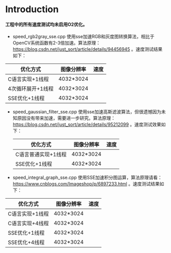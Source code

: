 # Introduction
#### 工程中的所有速度测试均未启用O2优化。

- speed_rgb2gray_sse.cpp 使用sse加速RGB和灰度图转换算法，相比于OpenCV系统函数有2-3倍加速。算法原理：https://blog.csdn.net/just_sort/article/details/94456945 。速度测试结果如下：

|优化方式|图像分辨率|速度|
|---------|----------|----|
|C语言实现+1线程|4032*3024||
|4次循环展开+1线程|4032*3024||
|SSE优化+1线程|4032*3024||

- speed_gaussian_filter_sse.cpp 使用sse加速高斯滤波算法，但很遗憾因为未知原因没有带来加速，需要进一步研究。算法原理：https://blog.csdn.net/just_sort/article/details/95212099 。速度测试效果如下：

  | 优化方式            | 图像分辨率 | 速度 |
  | ------------------- | ---------- | ---- |
  | C语言普通实现+1线程 | 4032*3024  |      |
  | SSE优化+1线程       | 4032*3024  |      |

- speed_integral_graph_sse.cpp 使用SSE加速积分图运算，算法原理请看：https://www.cnblogs.com/Imageshop/p/6897233.html 。速度测试结果如下：

|优化方式|图像分辨率 |速度|
|---------|----------|-------|
|C语言实现+1线程|4032*3024||
|C语言实现+4线程|4032*3024||
|SSE优化+1线程|4032*3024||
|SSE优化+4线程|4032*3024||
